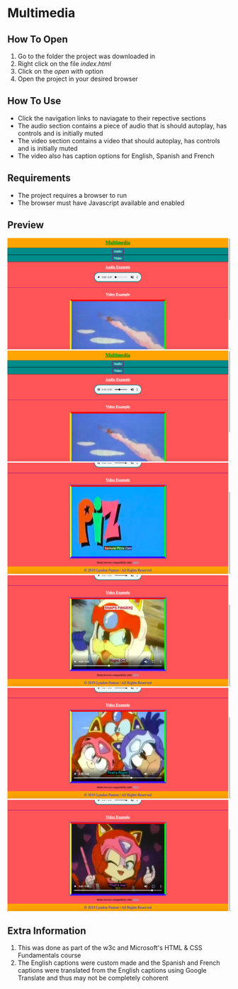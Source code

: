 # Multimedia

## How To Open
1. Go to the folder the project was downloaded in
2. Right click on the file _index.html_
3. Click on the _open with_ option
4. Open the project in your desired browser

## How To Use
- Click the navigation links to naviagate to their repective sections
- The audio section contains a piece of audio that is should autoplay, has controls and is initially muted
- The video section contains a video that should autoplay, has controls and is initially muted
- The video also has caption options for English, Spanish and French

## Requirements
- The project requires a browser to run
- The browser must have Javascript available and enabled

## Preview
![Screenshot1](./img/Screenshot1.png)
![Screenshot2](./img/Screenshot2.png)
![Screenshot3](./img/Screenshot3.png)
![Screenshot4](./img/Screenshot4.png)
![Screenshot5](./img/Screenshot5.png)
![Screenshot6](./img/Screenshot6.png)

## Extra Information
1. This was done as part of the w3c and Microsoft's
HTML & CSS Fundamentals course
2. The English captions were custom made and the Spanish and French captions were translated from the English captions using Google Translate and thus may not be completely cohorent